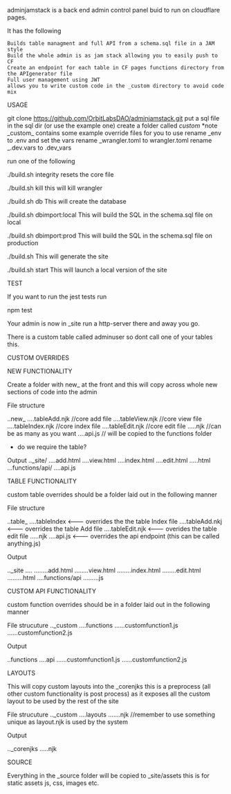 adminjamstack is a back end admin control panel buid to run on cloudflare pages.

It has the following

    Builds table managment and full API from a schema.sql file in a JAM style
    Build the whole admin is as jam stack allowing you to easily push to CF
    Create an endpoint for each table in CF pages functions directory from the APIgenerator file
    Full user management using JWT
    allows you to write custom code in the _custom directory to avoid code mix

USAGE

git clone https://github.com/OrbitLabsDAO/adminjamstack.git
put a sql file in the sql dir (or use the example one)
create a folder called _custom_ \*note \_custom\_ contains some example override files for you to use
rename \_env to .env and set the vars
rename \_wrangler.toml to wrangler.toml
rename \_.dev.vars to .dev_vars

run one of the following

./build.sh integrity
resets the core file

./build.sh kill
this will kill wrangler

./build.sh db
This will create the database

./build.sh dbimport:local
This will build the SQL in the schema.sql file on local

./build.sh dbimport:prod
This will build the SQL in the schema.sql file on production

./build.sh
This will generate the site

./build.sh start
This will launch a local version of the site

TEST

If you want to run the jest tests run

npm test

Your admin is now in \_site run a http-server there and away you go.

There is a custom table called adminuser so dont call one of your tables this.

CUSTOM OVERRIDES

NEW FUNCTIONALITY

Create a folder with new\_ at the front and this will copy across whole new sections of code into the admin

File structure

..new\_<name>
....tableAdd.njk //core add file
....tableView.njk //core view file
....tableIndex.njk //core index file
....tableEdit.njk //core edit file
....<fileName>.njk //can be as many as you want
....api.js // will be copied to the functions folder

- do we require the table?

Output
..\_site/
....add.html
....view.html
....index.html
....edit.html
....<fileName>.html
...functions/api/
....api.js

TABLE FUNCTIONALITY

custom table overrides should be a folder laid out in the following manner

File structure

..table\_<name>
....tableIndex <--- overrides the the table Index file
....tableAdd.nkj <--- overrides the table Add file
....tableEdit.njk <--- overides the table edit file
....<fileName>.njk
....api.js <--- overrides the api endpoint (this can be called anything.js)

Output

..\_site
....<name>
........add.html
........view.html
........index.html
........edit.html
........<fileName>.html
....functions/api
........<name>.js

CUSTOM API FUNCTIONALITY

custom function overrides should be in a folder laid out in the following manner

File strucuture
..\_custom
....functions
......customfunction1.js
......customfunction2.js

Output

..functions
....api
......customfunction1.js
......customfunction2.js

LAYOUTS

This will copy custom layouts into the \_corenjks this is a preprocess (all other custom functionality is post process) as it exposes all the custom layout to be used by the rest of the site

File strucuture
..\_custom
....layouts
......<filename>.njk //remember to use something unique as layout.njk is used by the system

Output

..\_corenjks
....<filename>.njk

SOURCE

Everything in the \_source folder will be copied to \_site/assets this is for static assets js, css, images etc.

